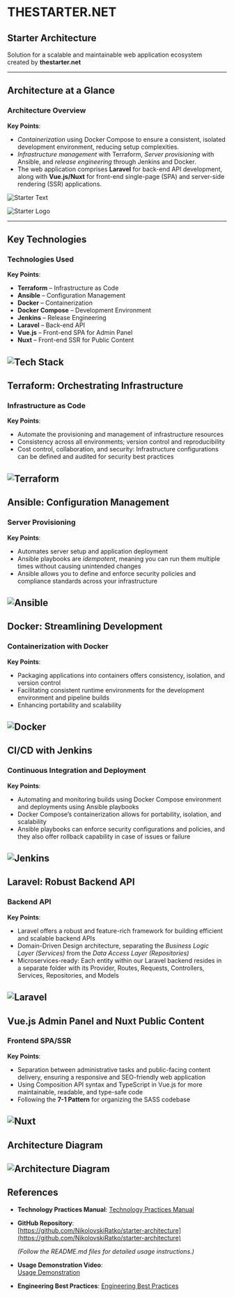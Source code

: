 # THESTARTER.NET  
## Starter Architecture

Solution for a scalable and maintainable web application ecosystem  
created by **thestarter.net**

---

## Architecture at a Glance

### Architecture Overview

**Key Points**:
- *Containerization* using Docker Compose to ensure a consistent, isolated development environment, reducing setup complexities.
- *Infrastructure management* with Terraform, *Server provisioning* with Ansible, and *release engineering* through Jenkins and Docker.
- The web application comprises **Laravel** for back-end API development, along with **Vue.js/Nuxt** for front-end single-page (SPA) and server-side rendering (SSR) applications.


![Starter Text](images/starter_text.png "Starter")

![Starter Logo](images/starter_logo.png "Logo")

---

## Key Technologies

### Technologies Used

**Key Points**:
- **Terraform** – Infrastructure as Code  
- **Ansible** – Configuration Management  
- **Docker** – Containerization  
- **Docker Compose** – Development Environment  
- **Jenkins** – Release Engineering  
- **Laravel** – Back-end API  
- **Vue.js** – Front-end SPA for Admin Panel  
- **Nuxt** – Front-end SSR for Public Content  


![Tech Stack](images/tech_stack.png "Tech Stack")
---

## Terraform: Orchestrating Infrastructure

### Infrastructure as Code

**Key Points**:
- Automate the provisioning and management of infrastructure resources  
- Consistency across all environments; version control and reproducibility  
- Cost control, collaboration, and security: Infrastructure configurations can be defined and audited for security best practices

![Terraform](images/terraform.png "Terraform")
---

## Ansible: Configuration Management

### Server Provisioning

**Key Points**:
- Automates server setup and application deployment  
- Ansible playbooks are *idempotent*, meaning you can run them multiple times without causing unintended changes  
- Ansible allows you to define and enforce security policies and compliance standards across your infrastructure  

![Ansible](images/ansible.png "Ansible")
---

## Docker: Streamlining Development

### Containerization with Docker

**Key Points**:
- Packaging applications into containers offers consistency, isolation, and version control  
- Facilitating consistent runtime environments for the development environment and pipeline builds  
- Enhancing portability and scalability  

![Docker](images/docker.png "Docker")
---

## CI/CD with Jenkins

### Continuous Integration and Deployment

**Key Points**:
- Automating and monitoring builds using Docker Compose environment and deployments using Ansible playbooks  
- Docker Compose’s containerization allows for portability, isolation, and scalability  
- Ansible playbooks can enforce security configurations and policies, and they also offer rollback capability in case of issues or failure  

![Jenkins](images/jenkins.png "Jenkins")
---

## Laravel: Robust Backend API

### Backend API

**Key Points**:
- Laravel offers a robust and feature-rich framework for building efficient and scalable backend APIs  
- Domain-Driven Design architecture, separating the *Business Logic Layer (Services)* from the *Data Access Layer (Repositories)*  
- Microservices-ready: Each entity within our Laravel backend resides in a separate folder with its Provider, Routes, Requests, Controllers, Services, Repositories, and Models

![Laravel](images/laravel.png "Laravel")
---

## Vue.js Admin Panel and Nuxt Public Content

### Frontend SPA/SSR

**Key Points**:
- Separation between administrative tasks and public-facing content delivery, ensuring a responsive and SEO-friendly web application  
- Using Composition API syntax and TypeScript in Vue.js for more maintainable, readable, and type-safe code  
- Following the **7-1 Pattern** for organizing the SASS codebase

![Nuxt](images/nuxt.png "Nuxt")
---

## Architecture Diagram

![Architecture Diagram](images/architecture_diagram.png "Architecture Diagram")
---

## References

- **Technology Practices Manual**:
  [Technology Practices Manual](./TechnologyGuide.md)

- **GitHub Repository**:  
  [https://github.com/NikolovskiRatko/starter-architecture](https://github.com/NikolovskiRatko/starter-architecture)

  *(Follow the README.md files for detailed usage instructions.)*

- **Usage Demonstration Video**:  
  [Usage Demonstration](https://www.youtube.com/watch?v=-ObfNN_rsPM)

- **Engineering Best Practices**:
  [Engineering Best Practices](./EngineeringBestPractices.md)